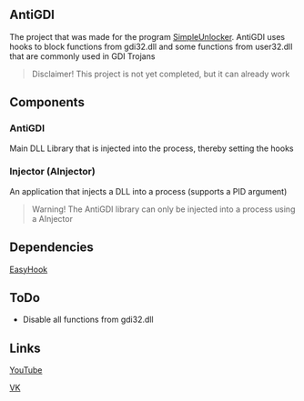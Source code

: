 ## AntiGDI
The project that was made for the program [SimpleUnlocker](http://simpleunlocker.ds1nc.site). AntiGDI uses hooks to block functions from gdi32.dll and some functions from user32.dll that are commonly used in GDI Trojans

> Disclaimer! This project is not yet completed, but it can already work

## Components
### AntiGDI
Main DLL Library that is injected into the process, thereby setting the hooks

### Injector (AInjector)
An application that injects a DLL into a process (supports a PID argument)

> Warning! The AntiGDI library can only be injected into a process using a AInjector

## Dependencies
 [EasyHook](https://easyhook.github.io/)
 
 ## ToDo
  * Disable all functions from gdi32.dll
 
 ## Links
 [YouTube](https://youtube.com/DesConnet)
 
 [VK](https://vk.com/endnet)
